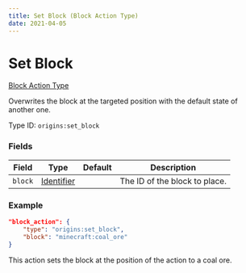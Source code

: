 ```yaml
---
title: Set Block (Block Action Type)
date: 2021-04-05
---
```


# Set Block

[Block Action Type](../block_action_types.md)

Overwrites the block at the targeted position with the default state of another one.

Type ID: `origins:set_block`

### Fields

Field  | Type | Default | Description
-------|------|---------|-------------
`block` | [Identifier](../data_types/identifier.md) | | The ID of the block to place.

### Example

```json
"block_action": {
    "type": "origins:set_block",
    "block": "minecraft:coal_ore"
}
```

This action sets the block at the position of the action to a coal ore.
